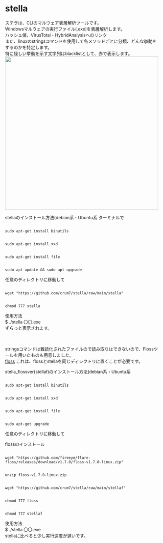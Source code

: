  
# stella
 
ステラは、CLIのマルウェア表層解析ツールです。<br>
Windowsマルウェアの実行ファイル(.exe)を表層解析します。<br>
ハッシュ値、VirusTotal・HybridAnalysisへのリンク<br>
また、linuxのstringsコマンドを使用して各メソッドごとに分類、どんな挙動をするのかを特定します。<br>
特に怪しい挙動を示す文字列はblacklistとして、赤で表示します。<br>
<img src="https://user-images.githubusercontent.com/72499679/130217115-7c5a4e03-a8c5-48e4-a184-a8ad12d35682.png" width=500>
 
 
stellaのインストール方法(debian系・Ubuntu系
ターミナルで
<pre><code>
sudo apt-get install binutils
</pre></code>
<pre><code>
sudo apt-get install xxd
</pre></code>
<pre><code>
sudo apt-get install file
</pre></code>
<pre><code>
sudo apt update && sudo apt upgrade
</pre></code>

任意のディレクトリに移動して

<pre><code>
wget "https://github.com/crum7/stella/raw/main/stella"
</pre></code>
<pre><code>
chmod 777 stella
</code></pre>

使用方法<br>
$ ./stella 〇〇.exe<br>
ずらっと表示されます。<br>
<br>
<br>

 
stringsコマンドは難読化されたファイルので読み取りはできないので、Flossツールを用いたものも用意しました。<br>
<a href="https://github.com/fireeye/flare-floss">floss</a>
これは、flossとstellaを同じディレクトリに置くことが必要です。
 
stella_flossver(stellaf)のインストール方法(debian系・Ubuntu系

<pre><code>
sudo apt-get install binutils
</code></pre>
<pre><code>
sudo apt-get install xxd
</code></pre>
<pre><code>
sudo apt-get install file
</code></pre>
<pre><code>
sudo apt-get upgrade
</code></pre>
任意のディレクトリに移動して
 
flossのインストール
<pre><code>
wget "https://github.com/fireeye/flare-floss/releases/download/v1.7.0/floss-v1.7.0-linux.zip"
</code></pre>
<pre><code>
unzip floss-v1.7.0-linux.zip
</code></pre>
<pre><code>
wget "https://github.com/crum7/stella/raw/main/stellaf"
</code></pre>
<pre><code>
chmod 777 floss
</code></pre>
<pre><code>
chmod 777 stellaf
</code></pre>


使用方法<br>
$ ./stella 〇〇.exe<br>
stellaに比べると少し実行速度が遅いです。<br>



